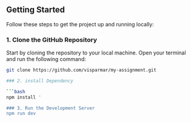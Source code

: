 ## Getting Started

Follow these steps to get the project up and running locally:

### 1. Clone the GitHub Repository

Start by cloning the repository to your local machine. Open your terminal and run the following command:

```bash
git clone https://github.com/visparmar/my-assignment.git

### 2. install Dependency

```bash
npm install '

### 3. Run the Development Server
npm run dev



